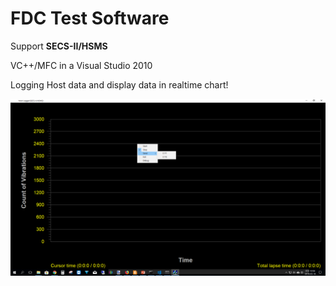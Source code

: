 # FDC Test Software
Support **SECS-II/HSMS**

VC++/MFC in a Visual Studio 2010


Logging Host data and display data in realtime chart!

![](/images/FDC-Logger.png)
